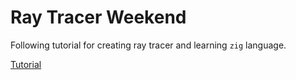 # Ray Tracer Weekend

Following tutorial for creating ray tracer and learning `zig` language.

[Tutorial](https://raytracing.github.io/books/RayTracingInOneWeekend.html)
